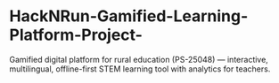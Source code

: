 # HackNRun-Gamified-Learning-Platform-Project-
Gamified digital platform for rural education (PS-25048) — interactive, multilingual, offline-first STEM learning tool with analytics for teachers.

